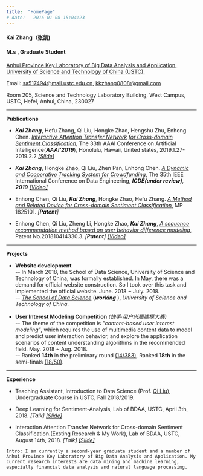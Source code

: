 ```yaml
---
title:  "HomePage"
# date:   2016-01-08 15:04:23
---
```


#### Kai Zhang（张凯)<br>
#### M.s , Graduate Student<br>

[<u>Anhui Province Key Laboratory of Big Data Analysis and Application,</u>][1-bigdata-lab]<br>
[<u>University of Science and Technology of China </u>(<u>USTC</u>).][2-USTC]

Email: [<u>sa517494</u>@<u>mail.ustc.edu.cn</u>][3-sa517494],   [<u>kkzhang0808<u>@</u>gmail.com</u>][4-gmail]
<!-- Email: [sa517494@mail.ustc.edu.cn][sa517494],   [kkzhang0808@gmail.com][gmail] -->

Room 205, Science and Technology Laboratory Building, West Campus,  
USTC, Hefei, Anhui, China, 230027

* * *  
<!-- 上面空1行，下面空2行！ -->


**Publications**
- _**Kai Zhang**_, Hefu Zhang, Qi Liu, Hongke Zhao, Hengshu Zhu, Enhong Chen. [_Interactive Attention Transfer Network for Cross-domain Sentiment Classification_][1-paper-aaai], The 33th AAAI Conference on Artificial Intelligence(_**AAAI'2019**_), Honolulu, Hawaii, United states, 2019.1.27-2019.2.2 [_[Slide]_][1-paper-aaai-slide]

- _**Kai Zhang**_, Hongke Zhao, Qi Liu, Zhen Pan, Enhong Chen. [_A Dynamic and Cooperative Tracking System for Crowdfunding_][2-paper-icde], The 35th IEEE International Conference on Data Engineering, **_ICDE(under review), 2019_** [_[Video]_][2-paper-icde-video]

- Enhong Chen, Qi Liu, _**Kai Zhang**_, Hongke Zhao, Hefu Zhang. [_A Method and Related Device for Cross-domain Sentiment Classification_][3-patent-aaai], MP 1825101. _[**Patent**]_

- Enhong Chen, Qi Liu, Zheng Li, Hongke Zhao, _**Kai Zhang**_, [_A sequence recommendation method based on user behavior difference modeling_][4-patent-kdd], Patent No.201810414330.3. _[**Patent**]_ [_[Video]_][5-patent-kdd-video]

* * * 
<!-- 上面空1行，下面空2行！ -->


**Projects**
- **Website development**<br>
-- In March 2018, the School of Data Science, University of Science and Technology of China, was formally established. In May, there was a demand for official website construction. So I took over this task and implemented the official website. June. 2018 ~ July. 2018.<br>
-- [_The School of Data Science_][1-bigdata] (_**working**_ ), _University of Science and Technology of China_.

- **User Interest Modeling Competition** _(快手∙用户兴趣建模大赛)_<br>
-- The theme of the competition is _"content-based user interest modeling"_, which requires the use of multimedia content data to model and predict user interaction behavior, and explore the application scenarios of content understanding algorithms in the recommended field. May. 2018 ~ Aug. 2018. <br>
-- Ranked **14th** in the preliminary round [(14/383)][2-competition-first], Ranked **18th** in the semi-finals [(18/50)][2-competition-second].

* * * 
<!-- 上面空1行，下面空2行！ -->


**Experience**
- Teaching Assistant, Introduction to Data Science (Prof. [Qi Liu][1-liuqi]), Undergraduate Course in USTC, Fall 2018/2019.

- Deep Learning for Sentiment-Analysis, Lab of BDAA, USTC, April 3th, 2018. _[Talk]_ [_[Slide]_][2-Sentiment]

- Interaction Attention Transfer Network for Cross-domain Sentiment Classification.(Exsting Research & My Work), Lab of BDAA, USTC, August 14th, 2018. _[Talk]_ [_[Slide]_][3-Interactive]

<!-- Intro: I am currently a second-year graduate student and a member of [Anhui Province Key Laboratory of Big Data Analysis and Application][1-bigdata]. My current research interests are data mining and machine learning, especially financial data analysis and natural language processing. -->
``` 
Intro: I am currently a second-year graduate student and a member of Anhui Province Key Laboratory of Big Data Analysis and Application. My current research interests are data mining and machine learning, especially financial data analysis and natural language processing.
```


<!-- 链接_Info -->
[1-bigdata-lab]:  http://bigdata.ustc.edu.cn/
[2-USTC]:  http://www.ustc.edu.cn/
[3-sa517494]:  mailto:sa517494@mail.ustc.edu.cn
[4-gmail]:  mailto:kkzhang0808@gmail.com

<!-- 链接_Publications -->
[1-paper-aaai]:    https://drive.google.com/file/d/1ly16bcOwTjgcogafxMqh0xYBpIniVOSb/view?usp=sharing
[1-paper-aaai-slide]:   https://drive.google.com/file/d/1efIzwDnLP1CUylCG_SNoksN8xOVLesrR/view
[2-paper-icde]:    https://drive.google.com/file/d/1xs8nWJAfYYDF8EyliiOmnp66U2gNbix1/view?usp=sharing
[2-paper-icde-video]:   https://www.youtube.com/watch?v=ZV9kWKkX7Z8
[3-patent-aaai]:   https://drive.google.com/open?id=1tpVaexAJwHwhNcR2ic_VdJMXcWXwIGTY
<!-- [4-patent-kdd]:    https://arxiv.org/pdf/1808.01075.pdf -->
[4-patent-kdd]:    http://www.soopat.com/Patent/201810414330
[5-patent-kdd-video]:   https://www.youtube.com/watch?v=GJDuBoDlMQw

<!-- 链接_Experience -->
[1-liuqi]:    http://staff.ustc.edu.cn/~qiliuql/

[2-Sentiment]:  https://drive.google.com/open?id=1rlcyQVz7Nl8iHUy2qZkdsD_6JDg82D4T
[3-Interactive]:    https://drive.google.com/open?id=1PrKIN_jSPx-3Q5ojU7y9dLo4Pow-vw8L

<!-- 链接_Projects -->
[1-bigdata]:    http://sds.ustc.edu.cn/
[2-competition-first]:    https://www.kesci.com/home/competition/5ad306e633a98340e004f8d1/leaderboard/1
[2-competition-second]:    https://www.kesci.com/home/competition/5ad306e633a98340e004f8d1/leaderboard/0

